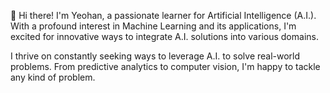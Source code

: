 👋 Hi there! I'm Yeohan, a passionate learner for Artificial Intelligence (A.I.). With a profound interest in Machine Learning and its applications, I'm excited for innovative ways to integrate A.I. solutions into various domains.

I thrive on constantly seeking ways to leverage A.I. to solve real-world problems. From predictive analytics to computer vision, I'm happy to tackle any kind of problem.
